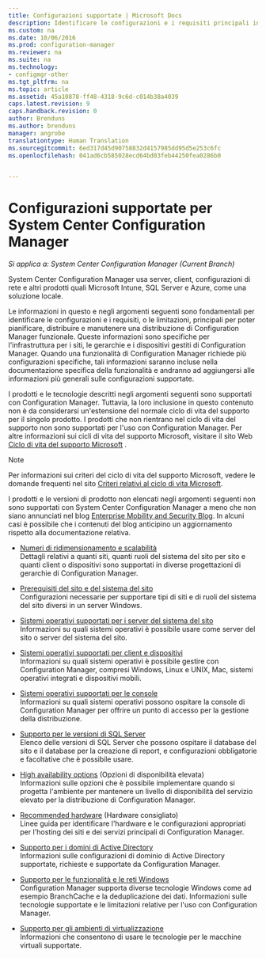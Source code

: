 ```yaml
---
title: Configurazioni supportate | Microsoft Docs
description: Identificare le configurazioni e i requisiti principali in modo da pianificare, distribuire e manutenere una distribuzione di System Center Configuration Manager funzionale.
ms.custom: na
ms.date: 10/06/2016
ms.prod: configuration-manager
ms.reviewer: na
ms.suite: na
ms.technology:
- configmgr-other
ms.tgt_pltfrm: na
ms.topic: article
ms.assetid: 45a10878-ff48-4318-9c6d-c014b38a4039
caps.latest.revision: 9
caps.handback.revision: 0
author: Brenduns
ms.author: brenduns
manager: angrobe
translationtype: Human Translation
ms.sourcegitcommit: 6ed317d45d90758832d4157985dd95d5e253c6fc
ms.openlocfilehash: 041ad6cb585028ecd64bd03feb44250fea0286b0


---
```

# <a name="supported-configurations-for-system-center-configuration-manager"></a>Configurazioni supportate per System Center Configuration Manager

*Si applica a: System Center Configuration Manager (Current Branch)*

System Center Configuration Manager usa server, client, configurazioni di rete e altri prodotti quali Microsoft Intune, SQL Server e Azure, come una soluzione locale.

Le informazioni in questo e negli argomenti seguenti sono fondamentali per identificare le configurazioni e i requisiti, o le limitazioni, principali per poter pianificare, distribuire e manutenere una distribuzione di Configuration Manager funzionale.  Queste informazioni sono specifiche per l'infrastruttura per i siti, le gerarchie e i dispositivi gestiti di Configuration Manager. Quando una funzionalità di Configuration Manager richiede più configurazioni specifiche, tali informazioni saranno incluse nella documentazione specifica della funzionalità e andranno ad aggiungersi alle informazioni più generali sulle configurazioni supportate.  

 I prodotti e le tecnologie descritti negli argomenti seguenti sono supportati con Configuration Manager. Tuttavia, la loro inclusione in questo contenuto non è da considerarsi un'estensione del normale ciclo di vita del supporto per il singolo prodotto. I prodotti che non rientrano nel ciclo di vita del supporto non sono supportati per l'uso con Configuration Manager. Per altre informazioni sui cicli di vita del supporto Microsoft, visitare il sito Web [Ciclo di vita del supporto Microsoft](http://go.microsoft.com/fwlink/p/?LinkId=208270) .  

> [!NOTE]  
>  Per informazioni sui criteri del ciclo di vita del supporto Microsoft, vedere le domande frequenti nel sito [Criteri relativi al ciclo di vita Microsoft](http://go.microsoft.com/fwlink/p/?LinkId=31976).  

 I prodotti e le versioni di prodotto non elencati negli argomenti seguenti non sono supportati con System Center Configuration Manager a meno che non siano annunciati nel blog [Enterprise Mobility and Security Blog](https://blogs.technet.microsoft.com/enterprisemobility/).  In alcuni casi è possibile che i contenuti del blog anticipino un aggiornamento rispetto alla documentazione relativa.


-  [Numeri di ridimensionamento e scalabilità](../../../core/plan-design/configs/size-and-scale-numbers.md)  
Dettagli relativi a quanti siti, quanti ruoli del sistema del sito per sito e quanti client o dispositivi sono supportati in diverse progettazioni di gerarchie di Configuration Manager.

-  [Prerequisiti del sito e del sistema del sito](../../../core/plan-design/configs/site-and-site-system-prerequisites.md)  
Configurazioni necessarie per supportare tipi di siti e di ruoli del sistema del sito diversi in un server Windows.

-  [Sistemi operativi supportati per i server del sistema del sito](../../../core/plan-design/configs/supported-operating-systems-for-site-system-servers.md)  
Informazioni su quali sistemi operativi è possibile usare come server del sito o server del sistema del sito.

-  [Sistemi operativi supportati per client e dispositivi](../../../core/plan-design/configs/supported-operating-systems-for-clients-and-devices.md)  
Informazioni su quali sistemi operativi è possibile gestire con Configuration Manager, compresi Windows, Linux e UNIX, Mac, sistemi operativi integrati e dispositivi mobili.

-  [Sistemi operativi supportati per le console](../../../core/plan-design/configs/supported-operating-systems-consoles.md)  
Informazioni su quali sistemi operativi possono ospitare la console di Configuration Manager per offrire un punto di accesso per la gestione della distribuzione.  

-  [Supporto per le versioni di SQL Server](../../../core/plan-design/configs/support-for-sql-server-versions.md)  
Elenco delle versioni di SQL Server che possono ospitare il database del sito e il database per la creazione di report, e configurazioni obbligatorie e facoltative che è possibile usare.

-  [High availability options](../../../protect/understand/high-availability-options.md) (Opzioni di disponibilità elevata)  
Informazioni sulle opzioni che è possibile implementare quando si progetta l'ambiente per mantenere un livello di disponibilità del servizio elevato per la distribuzione di Configuration Manager.

-  [Recommended hardware](../../../core/plan-design/configs/recommended-hardware.md) (Hardware consigliato)  
Linee guida per identificare l'hardware e le configurazioni appropriati per l'hosting dei siti e dei servizi principali di Configuration Manager.

-  [Supporto per i domini di Active Directory](../../../core/plan-design/configs/support-for-active-directory-domains.md)  
Informazioni sulle configurazioni di dominio di Active Directory supportate, richieste e supportate da Configuration Manager.

-  [Supporto per le funzionalità e le reti Windows](../../../core/plan-design/configs/support-for-windows-features-and-networks.md)  
Configuration Manager supporta diverse tecnologie Windows come ad esempio BranchCache e la deduplicazione dei dati. Informazioni sulle tecnologie supportate e le limitazioni relative per l'uso con Configuration Manager.

-  [Supporto per gli ambienti di virtualizzazione](../../../core/plan-design/configs/support-for-virtualization-environments.md)  
Informazioni che consentono di usare le tecnologie per le macchine virtuali supportate.



<!--HONumber=Dec16_HO3-->


